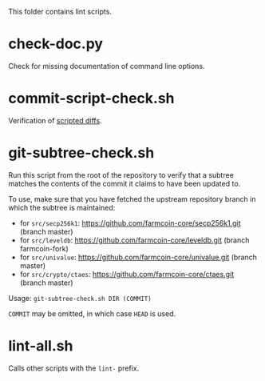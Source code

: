 This folder contains lint scripts.

check-doc.py
============
Check for missing documentation of command line options.

commit-script-check.sh
======================
Verification of [scripted diffs](/doc/developer-notes.md#scripted-diffs).

git-subtree-check.sh
====================
Run this script from the root of the repository to verify that a subtree matches the contents of
the commit it claims to have been updated to.

To use, make sure that you have fetched the upstream repository branch in which the subtree is
maintained:
* for `src/secp256k1`: https://github.com/farmcoin-core/secp256k1.git (branch master)
* for `src/leveldb`: https://github.com/farmcoin-core/leveldb.git (branch farmcoin-fork)
* for `src/univalue`: https://github.com/farmcoin-core/univalue.git (branch master)
* for `src/crypto/ctaes`: https://github.com/farmcoin-core/ctaes.git (branch master)

Usage: `git-subtree-check.sh DIR (COMMIT)`

`COMMIT` may be omitted, in which case `HEAD` is used.

lint-all.sh
===========
Calls other scripts with the `lint-` prefix.
